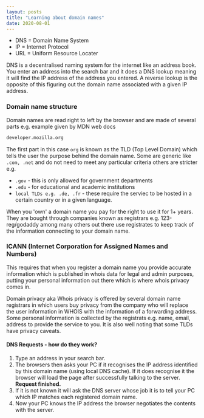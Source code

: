 ```yaml
---
layout: posts
title: "Learning about domain names"
date: 2020-08-01
---
```


- DNS = Domain Name System
- IP = Internet Protocol
- URL = Uniform Resource Locater

DNS is a decentralised naming system for the internet like an address book. You enter an address into the search bar and it does a DNS lookup meaning it will find the IP address of the address you entered. A reverse lookup is the opposite of this figuring out the domain name associated with a given IP address.

### Domain name structure

Domain names are read right to left by the browser and are made of several parts e.g. example given by MDN web docs

```html
developer.mozilla.org
```

The first part in this case `org` is known as the TLD (Top Level Domain) which tells the user the purpose behind the domain name. Some are generic like `.com, .net` and do not need to meet any particular criteria others are stricter e.g.

- `.gov` - this is only allowed for government departments
- `.edu` - for educational and academic institutions
- `local TLDs e.g. .de, .fr` - these require the serviec to be hosted in a certain country or in a given language.

When you 'own' a domain name you pay for the right to use it for 1+ years. They are bought through companies known as registrars e.g. 123-reg/godaddy among many others out there use registrates to keep track of the information connecting to your domain name.

### ICANN (Internet Corporation for Assigned Names and Numbers)

This requires that when you register a domain name you provide accurate information which is published in whois data for legal and admin purposes, putting your personal information out there which is where whois privacy comes in. 

Domain privacy aka Whois privacy is offered by several domain name registrars in which users buy privacy from the company who will replace the user information in WHOIS with the information of a forwarding address. Some personal information is collected by the registrats e.g. name, email, address to provide the service to you. It is also well noting that some TLDs have privacy caveats.

#### DNS Requests - how do they work?

1. Type an address in your search bar.
2. The browsers then asks your PC if it recognises the IP address identified by this domain name (using local DNS cache). If it does recognise it the browser will load the page after successfully talking to the server. **Request finished.**
3. If it is not known it will ask the DNS server whose job it is to tell your PC which IP matches each registered domain name.
4. Now your PC knows the IP address the browser negotiates the contents with the server.
